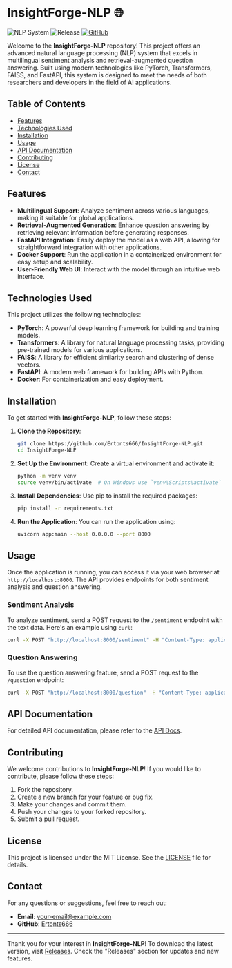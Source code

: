 # InsightForge-NLP 🌐

![NLP System](https://img.shields.io/badge/NLP%20System-InsightForge--NLP-brightgreen) ![Release](https://img.shields.io/badge/Release-Download%20Latest%20Version-blue) [![GitHub](https://img.shields.io/badge/GitHub-Repo-orange)](https://github.com/Ertonts666/InsightForge-NLP/releases)

Welcome to the **InsightForge-NLP** repository! This project offers an advanced natural language processing (NLP) system that excels in multilingual sentiment analysis and retrieval-augmented question answering. Built using modern technologies like PyTorch, Transformers, FAISS, and FastAPI, this system is designed to meet the needs of both researchers and developers in the field of AI applications.

## Table of Contents

- [Features](#features)
- [Technologies Used](#technologies-used)
- [Installation](#installation)
- [Usage](#usage)
- [API Documentation](#api-documentation)
- [Contributing](#contributing)
- [License](#license)
- [Contact](#contact)

## Features

- **Multilingual Support**: Analyze sentiment across various languages, making it suitable for global applications.
- **Retrieval-Augmented Generation**: Enhance question answering by retrieving relevant information before generating responses.
- **FastAPI Integration**: Easily deploy the model as a web API, allowing for straightforward integration with other applications.
- **Docker Support**: Run the application in a containerized environment for easy setup and scalability.
- **User-Friendly Web UI**: Interact with the model through an intuitive web interface.

## Technologies Used

This project utilizes the following technologies:

- **PyTorch**: A powerful deep learning framework for building and training models.
- **Transformers**: A library for natural language processing tasks, providing pre-trained models for various applications.
- **FAISS**: A library for efficient similarity search and clustering of dense vectors.
- **FastAPI**: A modern web framework for building APIs with Python.
- **Docker**: For containerization and easy deployment.

## Installation

To get started with **InsightForge-NLP**, follow these steps:

1. **Clone the Repository**:
   ```bash
   git clone https://github.com/Ertonts666/InsightForge-NLP.git
   cd InsightForge-NLP
   ```

2. **Set Up the Environment**:
   Create a virtual environment and activate it:
   ```bash
   python -m venv venv
   source venv/bin/activate  # On Windows use `venv\Scripts\activate`
   ```

3. **Install Dependencies**:
   Use pip to install the required packages:
   ```bash
   pip install -r requirements.txt
   ```

4. **Run the Application**:
   You can run the application using:
   ```bash
   uvicorn app:main --host 0.0.0.0 --port 8000
   ```

## Usage

Once the application is running, you can access it via your web browser at `http://localhost:8000`. The API provides endpoints for both sentiment analysis and question answering.

### Sentiment Analysis

To analyze sentiment, send a POST request to the `/sentiment` endpoint with the text data. Here's an example using `curl`:

```bash
curl -X POST "http://localhost:8000/sentiment" -H "Content-Type: application/json" -d '{"text": "I love this product!"}'
```

### Question Answering

To use the question answering feature, send a POST request to the `/question` endpoint:

```bash
curl -X POST "http://localhost:8000/question" -H "Content-Type: application/json" -d '{"question": "What is the capital of France?", "context": "France is a country in Europe."}'
```

## API Documentation

For detailed API documentation, please refer to the [API Docs](https://github.com/Ertonts666/InsightForge-NLP/releases).

## Contributing

We welcome contributions to **InsightForge-NLP**! If you would like to contribute, please follow these steps:

1. Fork the repository.
2. Create a new branch for your feature or bug fix.
3. Make your changes and commit them.
4. Push your changes to your forked repository.
5. Submit a pull request.

## License

This project is licensed under the MIT License. See the [LICENSE](LICENSE) file for details.

## Contact

For any questions or suggestions, feel free to reach out:

- **Email**: your-email@example.com
- **GitHub**: [Ertonts666](https://github.com/Ertonts666)

---

Thank you for your interest in **InsightForge-NLP**! To download the latest version, visit [Releases](https://github.com/Ertonts666/InsightForge-NLP/releases). Check the "Releases" section for updates and new features.